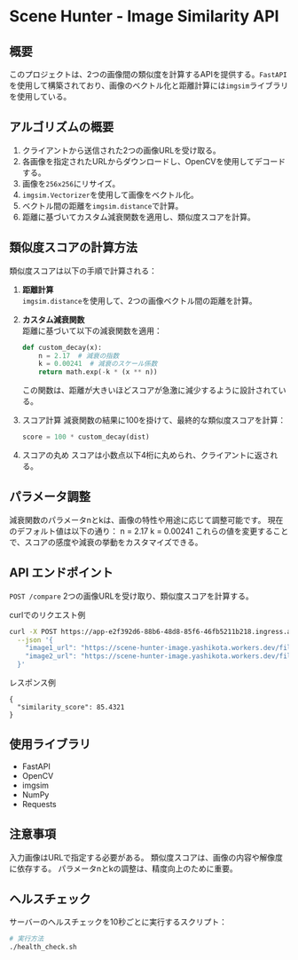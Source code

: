 # Scene Hunter - Image Similarity API

## 概要
このプロジェクトは、2つの画像間の類似度を計算するAPIを提供する。`FastAPI`を使用して構築されており、画像のベクトル化と距離計算には`imgsim`ライブラリを使用している。

## アルゴリズムの概要
1. クライアントから送信された2つの画像URLを受け取る。
2. 各画像を指定されたURLからダウンロードし、OpenCVを使用してデコードする。
3. 画像を`256x256`にリサイズ。
4. `imgsim.Vectorizer`を使用して画像をベクトル化。
5. ベクトル間の距離を`imgsim.distance`で計算。
6. 距離に基づいてカスタム減衰関数を適用し、類似度スコアを計算。

## 類似度スコアの計算方法
類似度スコアは以下の手順で計算される：

1. **距離計算**  
   `imgsim.distance`を使用して、2つの画像ベクトル間の距離を計算。

2. **カスタム減衰関数**  
   距離に基づいて以下の減衰関数を適用：
   ```python
   def custom_decay(x):
       n = 2.17  # 減衰の指数
       k = 0.00241  # 減衰のスケール係数
       return math.exp(-k * (x ** n))
    ```
    この関数は、距離が大きいほどスコアが急激に減少するように設計されている。

3. スコア計算
    減衰関数の結果に100を掛けて、最終的な類似度スコアを計算：
    ```python
    score = 100 * custom_decay(dist)
    ```

4. スコアの丸め
    スコアは小数点以下4桁に丸められ、クライアントに返される。

## パラメータ調整
減衰関数のパラメータnとkは、画像の特性や用途に応じて調整可能です。
現在のデフォルト値は以下の通り：
n = 2.17
k = 0.00241
これらの値を変更することで、スコアの感度や減衰の挙動をカスタマイズできる。

## API エンドポイント
`POST /compare`
2つの画像URLを受け取り、類似度スコアを計算する。

curlでのリクエスト例
```bash
curl -X POST https://app-e2f392d6-88b6-48d8-85f6-46fb5211b218.ingress.apprun.sakura.ne.jp/compare \
  --json '{
    "image1_url": "https://scene-hunter-image.yashikota.workers.dev/file/ushi.jpeg",
    "image2_url": "https://scene-hunter-image.yashikota.workers.dev/file/ushi.jpeg"
  }'
```
レスポンス例
```
{
  "similarity_score": 85.4321
}
```

## 使用ライブラリ
* FastAPI
* OpenCV
* imgsim
* NumPy
* Requests

## 注意事項
入力画像はURLで指定する必要がある。
類似度スコアは、画像の内容や解像度に依存する。
パラメータnとkの調整は、精度向上のために重要。

## ヘルスチェック
サーバーのヘルスチェックを10秒ごとに実行するスクリプト：

```bash
# 実行方法
./health_check.sh
```
